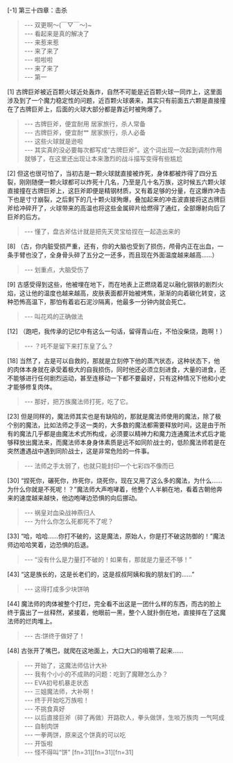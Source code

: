 
[-1] 第三十四章：击杀
>--- 双更啊～(￣▽￣～)~<br>
>--- 看起来是真的解决了<br>
>--- 来惹来惹<br>
>--- 来了来了<br>
>--- 啦啦啦<br>
>--- 来了来了<br>
>--- 第一<br>

[1] 古牌巨斧被近百颗火球近处轰炸，自然不可能是近百颗火球一同炸上，这里面涉及到了一个魔力稳定性的问题，近百颗火球袭来，其实只有前面五六颗是直接撞在了古牌巨斧上，后面的火球大部分都是靠近时被殉爆了。
>--- 古牌巨斧，便宜耐用
居家旅行，杀人常备<br>
>--- 古牌巨斧，便宜耐艹
居家旅行，杀人必备<br>
>--- 这些火球就是逊啦<br>
>--- 其实真的没必要每次都写成“古牌巨斧”。这个词出现一次起到调剂作用就够了，在这里还出现让本来激烈的战斗描写变得有些尴尬<br>

[2] 但这也很可怕了，当初古是一颗火球就直接被炸死，身体都被炸得了四分五裂，刚刚随便一颗火球都可以炸死十几名，乃至是几十名万族，这时候五六颗火球直接撞在古牌巨斧上，这巨斧即便是精钢材质，又有着足够的分量，在这爆炸冲击下也是寸寸崩裂，之后剩下的几十颗火球殉爆，叠加起来的冲击波直接将这古牌巨斧给冲碎开了，火球带来的高温也将这些金属碎片给燃得了通红，全部爆射向后了巨斧的后方。
>--- 懂了，盘古斧估计就是把先天灵宝给捏在一起造出来的<br>

[8] （古，你内脏受损严重，还有，你的大脑也受到了损伤，颅骨内正在出血，一条手臂也没了，全身骨头碎了五分之一还多，而且现在外面温度越来越高……）
>--- 划重点，大脑受伤了<br>

[9] 古感受得到这些，他被埋在地下，而在地表上正燃烧着足以融化钢铁的剧烈火焰，这让他的温度也越来越高，皮肤表面都开始被烤焦，渐渐的向着碳化转变，这种恐怖高温下，那怕有着岩石泥沙隔离，他最多一分钟内就会死亡。
>--- 叫花鸡的正确做法<br>

[12] （跑吧，我传承的记忆中有这么一句话，留得青山在，不怕没柴烧，跑啊！）
>--- ？吒不是留下来打东皇了么？<br>

[18] 当然了，古是可以自救的，那就是立刻停下他的蒸汽状态，这种状态下，他的肉体本身就在承受着极大的自我损伤，同时他还必须立刻进食，大量的进食，还不能够进行任何剧烈运动，甚至连移动一下都不要最好，只有这种情况下他和小史才能够修复肉体。
>--- 那好，把万族魔法师打死，吃了它。<br>

[23] 但是同样的，魔法师其实也是有缺陷的，那就是魔法师使用的魔法，除了极个别的魔法，比如法师之手这一类的，大多数的魔法都需要释放时间，这是由于所有的魔法几乎都是由魔法术式所构成，必须要以精神力和魔力连通魔法术式后才能够释放出魔法来，而魔法师本身身体素质是远不如同阶战士的，低阶魔法师若是在突然遭遇战中遇到同阶战士，这是非常危险的一件事。
>--- 法师之手太弱了，也就只能封印一个七彩四不像而已<br>

[30] “捏死你，碾死你，炸死你，烧死你，现在又用了这么多的魔法，为什么……为什么你就是不死呢！？”魔法师大声咆哮着，他整个人半躺在地，看着古朝他奔来的速度越来越快，他边咆哮边恐惧的向后挪动。
>--- 祸皇对血染战神燕归人<br>
>--- 为什么你怎么死都死不了呢？<br>

[33] “哈，哈哈……你打不破的，这是魔法，原始人，你是打不破这防御的！”魔法师边哈哈笑着，边恐惧的后退。
>--- “没有什么是力量打不破的！如果有，那就是力量还不够！”<br>

[43] “这是族长的，这是长老们的，这是叔叔阿姨和我的朋友们的……”
>--- 这得打成多少块饼呐<br>

[44] 魔法师的肉体被整个打烂，完全看不出这是一团什么样的东西，而古的脸上终于露出了一丝释然，紧接着，他眼前一黑，整个人就扑倒在地，直接摔在了这魔法师的烂肉堆上。
>--- 古:饼终于做好了！<br>

[48] 古张开了嘴巴，就爬在这地面上，大口大口的咀嚼了起来……
>--- 开始了，这魔法师估计大补<br>
>--- 我有个小小的不成熟的问题：吃到了魔鞭怎么办？<br>
>--- EVA初号机暴走状态<br>
>--- 三姐魔法师，大补啊！<br>
>--- 终于开始吃万族啦！<br>
>--- 不挑食真好<br>
>--- 以后直接巨斧（碎了再做）开路砍人，拳头做饼，生啖万族肉 一气呵成<br>
>--- 自制肉饼<br>
>--- 一拳两饼，原来这个饼真的可以吃<br>
>--- 开饭啦<br>
>--- 怪不得叫“饼” [fn=31][fn=31][fn=31]<br>
